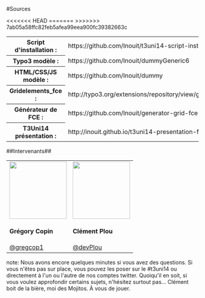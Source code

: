 <!-- .slide: data-breadcrumb="À vous de jouer : des questions ?" -->

#Sources


<table class="sources marginBottom">
  <tr>
    <th>Script d'installation :</th>
    <td>https://github.com/Inouit/t3uni14-script-install</td>
  </tr>
  <tr>
    <th>Typo3 modèle :</th>
    <td>https://github.com/Inouit/dummyGeneric6</td>
  </tr>
  <tr>
    <th>HTML/CSS/JS modèle :</th>
    <td>https://github.com/Inouit/dummy</td>
  </tr>
  <tr>
    <th>Gridelements_fce :</th>
    <td>http://typo3.org/extensions/repository/view/gridelements_fce</td>
  </tr>
  <tr>
    <th>Générateur de FCE :</th>
    <td>https://github.com/Inouit/generator-grid-fce</td>
  </tr>
  <tr>
    <th>T3Uni14 présentation :</th>
<<<<<<< HEAD
    <td>http://inouit.github.io/t3uni14-presentation-fr/</td>
=======
    <td>http://inouit.github.io/t3uni14-presentation/</td>
>>>>>>> 7ab05a58ffc82feb5afea99eea900fc39382663c
  </tr>
</table>

##Intervenants##

<table class="intervenants reveal">
  <tr>
    <td>
      <img src="img/mojito.jpg" width="150" class="photo" alt=""/>
      <h4>Grégory Copin</h4>
      <a href="http://twitter.com/gregcop1" target="_blank">@gregcop1</a>
    </td>
    <td>
      <img src="img/biere.jpg" width="150" class="photo" alt=""/>
      <h4>Clément Plou</h4>
      <a href="http://twitter.com/devPlou" target="_blank">@devPlou</a>
    </td>
  </tr>
</table>

note:
Nous avons encore quelques minutes si vous avez des questions. Si vous n'êtes pas sur place, vous pouvez les poser sur le #t3uni14 ou directement à l'un ou l'autre de nos comptes twitter. Quoiqu'il en soit, si vous voulez approfondir certains sujets, n'hésitez surtout pas... Clément boit de la bière, moi des Mojitos. À vous de jouer.